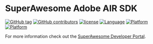 SuperAwesome Adobe AIR SDK
==========================

[![GitHub tag](https://img.shields.io/github/tag/SuperAwesomeLTD/sa-adobeair-sdk.svg)]() [![GitHub contributors](https://img.shields.io/github/contributors/SuperAwesomeLTD/sa-adobeair-sdk.svg)]() [![license](https://img.shields.io/github/license/SuperAwesomeLTD/sa-adobeair-sdk.svg)]() [![Language](https://img.shields.io/badge/language-actionscript-f48041.svg?style=flat)]() [![Platform](https://img.shields.io/badge/platform-android-lightgrey.svg)]() [![Platform](https://img.shields.io/badge/platform-ios-lightgrey.svg)]()


For more information check out the [SuperAwesome Developer Portal](http://doc.superawesome.tv/sa-adobeair-sdk/latest/).
